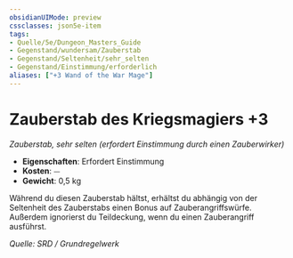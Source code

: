 ```yaml
---
obsidianUIMode: preview
cssclasses: json5e-item
tags:
- Quelle/5e/Dungeon_Masters_Guide
- Gegenstand/wundersam/Zauberstab
- Gegenstand/Seltenheit/sehr_selten
- Gegenstand/Einstimmung/erforderlich
aliases: ["+3 Wand of the War Mage"]
---
```

# Zauberstab des Kriegsmagiers +3
*Zauberstab, sehr selten (erfordert Einstimmung durch einen Zauberwirker)*  

- **Eigenschaften**: Erfordert Einstimmung
- **Kosten**: ⏤
- **Gewicht**: 0,5 kg

Während du diesen Zauberstab hältst, erhältst du abhängig von der Seltenheit des Zauberstabs einen Bonus auf Zauberangriffswürfe. Außerdem ignorierst du Teildeckung, wenn du einen Zauberangriff ausführst.

*Quelle: SRD / Grundregelwerk*